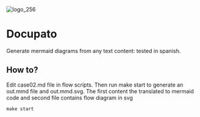 
![logo_256](https://github.com/user-attachments/assets/d40e7412-621a-4a4b-9502-ff17854b13b9)
# Docupato


Generate mermaid diagrams from any text content: tested in spanish.
## How to?
Edit case02.md file in flow scripts. Then run make start to generate an out.mmd file and out.mmd.svg. The first content the translated to mermaid code and second file contains flow diagram in svg
```
make start
```
